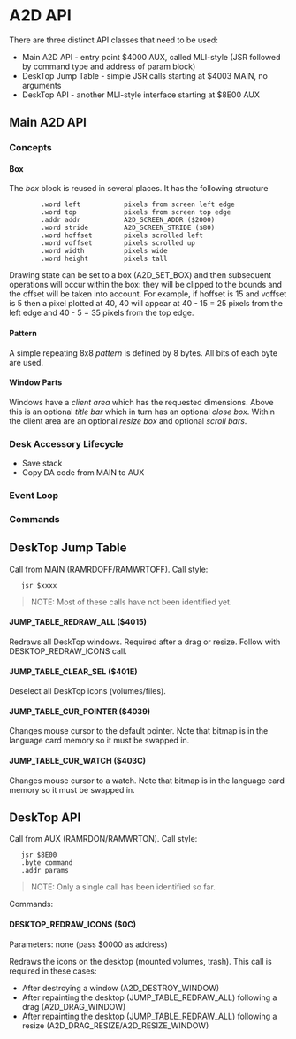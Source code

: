 # A2D API

There are three distinct API classes that need to be used:

* Main A2D API - entry point $4000 AUX, called MLI-style (JSR followed by command type and address of param block)
* DeskTop Jump Table - simple JSR calls starting at $4003 MAIN, no arguments
* DeskTop API - another MLI-style interface starting at $8E00 AUX

## Main A2D API

### Concepts

#### Box

The _box_ block is reused in several places. It has the following structure

```
        .word left           pixels from screen left edge
        .word top            pixels from screen top edge
        .addr addr           A2D_SCREEN_ADDR ($2000)
        .word stride         A2D_SCREEN_STRIDE ($80)
        .word hoffset        pixels scrolled left
        .word voffset        pixels scrolled up
        .word width          pixels wide
        .word height         pixels tall
```

Drawing state can be set to a box (A2D_SET_BOX) and then subsequent operations will occur 
within the box: they will be clipped to the bounds and the offset will be taken into account.
For example, if hoffset is 15 and voffset is 5 then a pixel plotted at 40, 40 will appear
at 40 - 15 = 25 pixels from the left edge and 40 - 5 = 35 pixels from the top edge.

#### Pattern

A simple repeating 8x8 _pattern_ is defined by 8 bytes. All bits of each byte are used.

#### Window Parts

Windows have a _client area_ which has the requested dimensions. Above this is an optional
_title bar_ which in turn has an optional _close box_. Within the client area are an 
optional _resize box_ and optional _scroll bars_.


### Desk Accessory Lifecycle

* Save stack
* Copy DA code from MAIN to AUX



### Event Loop




### Commands


## DeskTop Jump Table

Call from MAIN (RAMRDOFF/RAMWRTOFF). Call style:

```
   jsr $xxxx
```

> NOTE: Most of these calls have not been identified yet.

#### JUMP_TABLE_REDRAW_ALL ($4015)

Redraws all DeskTop windows. Required after a drag or resize. Follow with DESKTOP_REDRAW_ICONS call.

#### JUMP_TABLE_CLEAR_SEL ($401E)

Deselect all DeskTop icons (volumes/files).

#### JUMP_TABLE_CUR_POINTER ($4039)

Changes mouse cursor to the default pointer. Note that bitmap is in the language card memory so it must be swapped in.

#### JUMP_TABLE_CUR_WATCH ($403C)

Changes mouse cursor to a watch. Note that bitmap is in the language card memory so it must be swapped in.

## DeskTop API

Call from AUX (RAMRDON/RAMWRTON). Call style:

```
   jsr $8E00
   .byte command
   .addr params
```   

> NOTE: Only a single call has been identified so far.

Commands:

#### DESKTOP_REDRAW_ICONS ($0C)

Parameters: none (pass $0000 as address)

Redraws the icons on the desktop (mounted volumes, trash). This call is required in these cases:

* After destroying a window (A2D_DESTROY_WINDOW)
* After repainting the desktop (JUMP_TABLE_REDRAW_ALL) following a drag (A2D_DRAG_WINDOW)
* After repainting the desktop (JUMP_TABLE_REDRAW_ALL) following a resize (A2D_DRAG_RESIZE/A2D_RESIZE_WINDOW)
